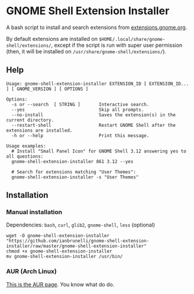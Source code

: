 GNOME Shell Extension Installer
===============================

A bash script to install and search extensions from [extensions.gnome.org](https://extensions.gnome.org/).

By default extensions are installed on `$HOME/.local/share/gnome-shell/extensions/`, except if the script is run with super user permission (then, it will be installed on `/usr/share/gnome-shell/extensions/`).

## Help

```
Usage: gnome-shell-extension-installer EXTENSION_ID [ EXTENSION_ID... ] [ GNOME_VERSION ] [ OPTIONS ]
 
Options: 
  -s or --search  [ STRING ]       Interactive search.
  --yes                            Skip all prompts.
  --no-install                     Saves the extension(s) in the current directory.
  --restart-shell                  Restart GNOME Shell after the extensions are installed.
  -h or --help                     Print this message.
 
Usage examples: 
  # Install "Small Panel Icon" for GNOME Shell 3.12 answering yes to all questions: 
  gnome-shell-extension-installer 861 3.12 --yes
 
  # Search for extensions matching "User Themes": 
  gnome-shell-extension-installer -s "User Themes"
```

## Installation

### Manual installation

Dependencies: `bash`, `curl`, `glib2`, `gnome-shell`, `less` (optional)

```
wget -O gnome-shell-extension-installer "https://github.com/ianbrunelli/gnome-shell-extension-installer/raw/master/gnome-shell-extension-installer"
chmod +x gnome-shell-extension-installer
mv gnome-shell-extension-installer /usr/bin/
```

### AUR (Arch Linux)

[This is the AUR page](https://aur.archlinux.org/packages/gnome-shell-extension-installer). You know what do do.
